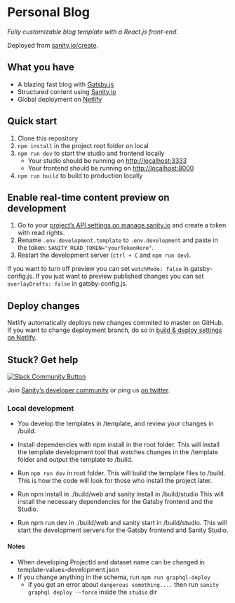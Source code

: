 # Personal Blog

_Fully customizable blog template with a React.js front-end._

Deployed from [sanity.io/create](https://www.sanity.io/create/?template=sanity-io%2Fsanity-template-gatsby-blog).

## What you have

- A blazing fast blog with [Gatsby.js](https://gatsbyjs.org)
- Structured content using [Sanity.io](https://www.sanity.io)
- Global deployment on [Netlify](https://netlify.com)

## Quick start

1. Clone this repository
2. `npm install` in the project root folder on local
3. `npm run dev` to start the studio and frontend locally
   - Your studio should be running on [http://localhost:3333](http://localhost:3333)
   - Your frontend should be running on [http://localhost:8000](http://localhost:8000)
4. `npm run build` to build to production locally

## Enable real-time content preview on development

1. Go to your [project’s API settings on manage.sanity.io](https://manage.sanity.io/projects/0477rq5d/settings/api) and create a token with read rights.
2. Rename `.env.development.template` to `.env.development` and paste in the token: `SANITY_READ_TOKEN="yourTokenHere"`.
3. Restart the development server (`ctrl + C` and `npm run dev`).

If you want to turn off preview you can set `watchMode: false` in gatsby-config.js. If you just want to preview published changes you can set `overlayDrafts: false` in gatsby-config.js.

## Deploy changes

Netlify automatically deploys new changes commited to master on GitHub. If you want to change deployment branch, do so in [build & deploy settings on Netlify](https://www.netlify.com/docs/continuous-deployment/#branches-deploys).

## Stuck? Get help

[![Slack Community Button](https://slack.sanity.io/badge.svg)](https://slack.sanity.io/)

Join [Sanity’s developer community](https://slack.sanity.io) or ping us [on twitter](https://twitter.com/sanity_io).

### Local development

- You develop the templates in /template, and review your changes in /build.

- Install dependencies with npm install in the root folder. This will install the template development tool that watches changes in the /template folder and output the template to /build.

- Run `npm run dev` in root folder. This will build the template files to /build. This is how the code will look for those who install the project later.

- Run npm install in ./build/web and sanity install in /build/studio This will install the necessary dependencies for the Gatsby frontend and the Studio.

- Run npm run dev in ./build/web and sanity start in /build/studio. This will start the development servers for the Gatsby frontend and Sanity Studio.

#### Notes

- When developing ProjectId and dataset name can be changed in template-values-development.json
- If you change anything in the schema, run `npm run graphql-deploy`
  - if you get an error about `dangerous something....` then run `sanity graphql deploy --force` inside the `studio` dir

